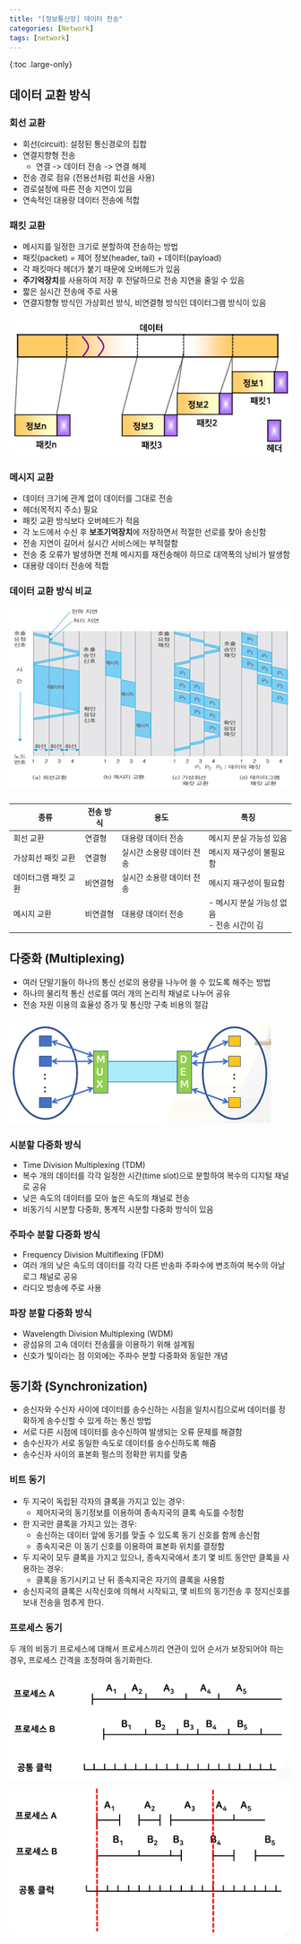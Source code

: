 ```yaml
---
title: "[정보통신망] 데이터 전송"
categories: [Network]
tags: [network]
---
```


{:toc .large-only}

## 데이터 교환 방식

### 회선 교환

- 회선(circuit): 설정된 통신경로의 집합
- 연결지향형 전송
  - 연결 -> 데이터 전송 -> 연결 해제
- 전송 경로 점유 (전용선처럼 회선을 사용)
- 경로설정에 따른 전송 지연이 있음
- 연속적인 대용량 데이터 전송에 적합

### 패킷 교환

- 메시지를 일정한 크기로 분할하여 전송하는 방법
- 패킷(packet) = 제어 정보(header, tail) + 데이터(payload)
- 각 패킷마다 헤더가 붙기 때문에 오버헤드가 있음
- **주기억장치**를 사용하여 저장 후 전달하므로 전송 지연을 줄일 수 있음
- 짧은 실시간 전송에 주로 사용
- 연결지향형 방식인 가상회선 방식, 비연결형 방식인 데이터그램 방식이 있음

<img src="../../assets/img/blog/2025-04-06-data-transfer_01.png" style="margin-top: 10px;">

### 메시지 교환

- 데이터 크기에 관계 없이 데이터를 그대로 전송
- 헤더(목적지 주소) 필요
- 패킷 교환 방식보다 오버헤드가 적음
- 각 노드에서 수신 후 **보조기억장치**에 저장하면서 적절한 선로를 찾아 송신함
- 전송 지연이 길어서 실시간 서비스에는 부적절함
- 전송 중 오류가 발생하면 전체 메시지를 재전송해야 하므로 대역폭의 낭비가 발생함
- 대용량 데이터 전송에 적합

### 데이터 교환 방식 비교

<img src="../../assets/img/blog/2025-04-06-data-transfer_02.png" style="margin-bottom: 10px;">

| 종류                 | 전송 방식 | 용도                      | 특징                                           |
| -------------------- | --------- | ------------------------- | ---------------------------------------------- |
| 회선 교환            | 연결형    | 대용량 데이터 전송        | 메시지 분실 가능성 있음                        |
| 가상회선 패킷 교환   | 연결형    | 실시간 소용량 데이터 전송 | 메시지 재구성이 불필요함                       |
| 데이터그램 패킷 교환 | 비연결형  | 실시간 소용량 데이터 전송 | 메시지 재구성이 필요함                         |
| 메시지 교환          | 비연결형  | 대용량 데이터 전송        | - 메시지 분실 가능성 없음<br/>- 전송 시간이 김 |

## 다중화 (Multiplexing)

- 여러 단말기들이 하나의 통신 선로의 용량을 나누어 쓸 수 있도록 해주는 방법
- 하나의 물리적 통신 선로를 여러 개의 논리적 채널로 나누어 공유
- 전송 자원 이용의 효율성 증가 및 통신망 구축 비용의 절감

<img src="../../assets/img/blog/2025-04-06-data-transfer_03.png" style="margin-top: 10px;">

### 시분할 다중화 방식

- Time Division Multiplexing (TDM)
- 복수 개의 데이터를 각각 일정한 시간(time slot)으로 분할하여 복수의 디지털 채널로 공유
- 낮은 속도의 데이터를 모아 높은 속도의 채널로 전송
- 비동기식 시분할 다중화, 통계적 시분할 다중화 방식이 있음

### 주파수 분할 다중화 방식

- Frequency Division Multiflexing (FDM)
- 여러 개의 낮은 속도의 데이터를 각각 다른 반송파 주파수에 변조하여 복수의 아날로그 채널로 공유
- 라디오 방송에 주로 사용

### 파장 분할 다중화 방식

- Wavelength Division Multiplexing (WDM)
- 광섬유의 고속 데이터 전송률을 이용하기 위해 설계됨
- 신호가 빛이라는 점 이외에는 주파수 분할 다중화와 동일한 개념

## 동기화 (Synchronization)

- 송신자와 수신자 사이에 데이터를 송수신하는 시점을 일치시킴으로써 데이터를 정확하게 송수신할 수 있게 하는 통신 방법
- 서로 다른 시점에 데이터를 송수신하여 발생되는 오류 문제를 해결함
- 송수신자가 서로 동일한 속도로 데이터를 송수신하도록 해줌
- 송수신자 사이의 표본화 펄스의 정확한 위치를 맞춤

### 비트 동기

- 두 지국이 독립된 각자의 클록을 가지고 있는 경우:
  - 제어지국의 동기정보를 이용하여 종속지국의 클록 속도를 수정함
- 한 지국만 클록을 가지고 있는 경우:
  - 송신하는 데이터 앞에 동기를 맞출 수 있도록 동기 신호를 함께 송신함
  - 종속지국은 이 동기 신호를 이용하여 표본화 위치를 결정함
- 두 지국이 모두 클록을 가지고 있으나, 종속지국에서 초기 몇 비트 동안만 클록을 사용하는 경우:
  - 클록을 동기시키고 난 뒤 종속지국은 자기의 클록을 사용함
- 송신지국의 클록은 시작신호에 의해서 시작되고, 몇 비트의 동기전송 후 정지신호를 보내 전송을 멈추게 한다.

### 프로세스 동기

두 개의 비동기 프로세스에 대해서 프로세스끼리 연관이 있어 순서가 보장되어야 하는 경우, 프로세스 간격을 조정하여 동기화한다.

<img src="../../assets/img/blog/2025-04-06-data-transfer_04.png" style="margin-top: 10px;">
<img src="../../assets/img/blog/2025-04-06-data-transfer_05.png" style="margin-top: 10px;">
